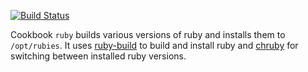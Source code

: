 [![Build Status](https://travis-ci.org/express42-cookbooks/ruby.svg?branch=master)](https://travis-ci.org/express42-cookbooks/ruby)

Cookbook `ruby` builds various versions of ruby and installs them to `/opt/rubies`. It uses [ruby-build](https://github.com/sstephenson/ruby-build) to build and install ruby and [chruby](https://github.com/postmodern/chruby) for switching between installed ruby versions.
